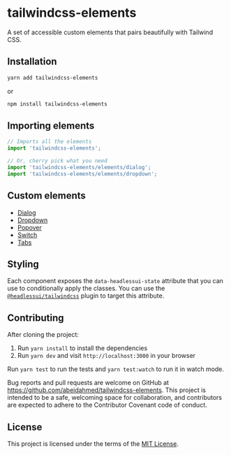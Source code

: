 # tailwindcss-elements

A set of accessible custom elements that pairs beautifully with Tailwind CSS.

## Installation

```bash
yarn add tailwindcss-elements
```

or

```bash
npm install tailwindcss-elements
```

## Importing elements

```js
// Imports all the elements
import 'tailwindcss-elements';

// Or, cherry pick what you need
import 'tailwindcss-elements/elements/dialog';
import 'tailwindcss-elements/elements/dropdown';
```

## Custom elements

- [Dialog](./packages/core/src/elements/dialog/README.md)
- [Dropdown](./packages/core/src/elements/dropdown/README.md)
- [Popover](./packages/core/src/elements/popover/README.md)
- [Switch](./packages/core/src/elements/switch/README.md)
- [Tabs](./packages/core/src/elements/tabs/README.md)

## Styling

Each component exposes the `data-headlessui-state` attribute that you can use to conditionally apply the classes. You
can use the [`@headlessui/tailwindcss`](https://github.com/tailwindlabs/headlessui/tree/main/packages/%40headlessui-tailwindcss)
plugin to target this attribute.

## Contributing

After cloning the project:

1. Run `yarn install` to install the dependencies
2. Run `yarn dev` and visit `http://localhost:3000` in your browser

Run `yarn test` to run the tests and `yarn test:watch` to run it in watch mode.

Bug reports and pull requests are welcome on GitHub at https://github.com/abeidahmed/tailwindcss-elements.
This project is intended to be a safe, welcoming space for collaboration, and contributors are expected to adhere to
the Contributor Covenant code of conduct.

## License

This project is licensed under the terms of the [MIT License](https://opensource.org/licenses/MIT).
